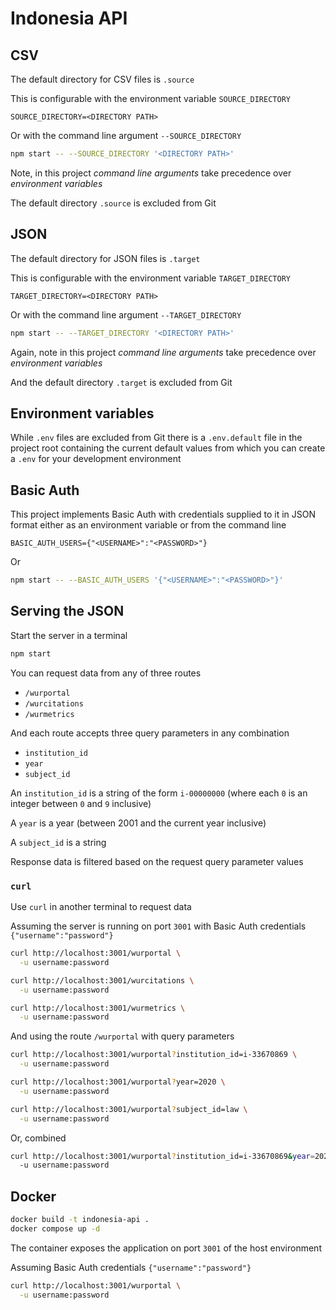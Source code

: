 # Indonesia API

## CSV

The default directory for CSV files is `.source`

This is configurable with the environment variable `SOURCE_DIRECTORY`

```dotenv
SOURCE_DIRECTORY=<DIRECTORY PATH>
```

Or with the command line argument `--SOURCE_DIRECTORY`

```bash
npm start -- --SOURCE_DIRECTORY '<DIRECTORY PATH>'
```

Note, in this project _command line arguments_ take precedence over _environment variables_

The default directory `.source` is excluded from Git

## JSON

The default directory for JSON files is `.target`

This is configurable with the environment variable `TARGET_DIRECTORY`

```dotenv
TARGET_DIRECTORY=<DIRECTORY PATH>
```

Or with the command line argument `--TARGET_DIRECTORY`

```bash
npm start -- --TARGET_DIRECTORY '<DIRECTORY PATH>'
```

Again, note in this project _command line arguments_ take precedence over _environment variables_

And the default directory `.target` is excluded from Git

## Environment variables

While `.env` files are excluded from Git there is a `.env.default` file in the project root containing the current default values from which you can create a `.env` for your development environment

## Basic Auth

This project implements Basic Auth with credentials supplied to it in JSON format either as an environment variable or from the command line

```dotenv
BASIC_AUTH_USERS={"<USERNAME>":"<PASSWORD>"}
```

Or

```bash
npm start -- --BASIC_AUTH_USERS '{"<USERNAME>":"<PASSWORD>"}'
```

## Serving the JSON

Start the server in a terminal

```bash
npm start
```

You can request data from any of three routes

- `/wurportal`
- `/wurcitations`
- `/wurmetrics`

And each route accepts three query parameters in any combination

- `institution_id`
- `year`
- `subject_id`

An `institution_id` is a string of the form `i-00000000` (where each `0` is an integer between `0` and `9` inclusive)

A `year` is a year (between 2001 and the current year inclusive)

A `subject_id` is a string

Response data is filtered based on the request query parameter values

### `curl`

Use `curl` in another terminal to request data

Assuming the server is running on port `3001` with Basic Auth credentials `{"username":"password"}`

```bash
curl http://localhost:3001/wurportal \
  -u username:password
```

```bash
curl http://localhost:3001/wurcitations \
  -u username:password
```

```bash
curl http://localhost:3001/wurmetrics \
  -u username:password
```

And using the route `/wurportal` with query parameters

```bash
curl http://localhost:3001/wurportal?institution_id=i-33670869 \
  -u username:password
```

```bash
curl http://localhost:3001/wurportal?year=2020 \
  -u username:password
```

```bash
curl http://localhost:3001/wurportal?subject_id=law \
  -u username:password
```

Or, combined

```bash
curl http://localhost:3001/wurportal?institution_id=i-33670869&year=2020&subject_id=law \
  -u username:password
```

## Docker

```bash
docker build -t indonesia-api .
docker compose up -d
```

The container exposes the application on port `3001` of the host environment

Assuming Basic Auth credentials `{"username":"password"}`

```bash
curl http://localhost:3001/wurportal \
  -u username:password
```

